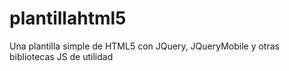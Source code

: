 plantillahtml5
==============

Una plantilla simple de HTML5 con JQuery, JQueryMobile y otras bibliotecas JS de utilidad
